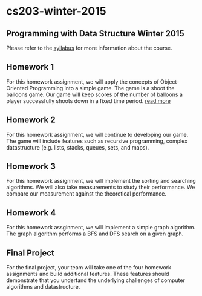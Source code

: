 # cs203-winter-2015

## Programming with Data Structure Winter 2015

Please refer to the [syllabus](https://github.com/csula/cs203-winter-2015/blob/master/Syllabus.md) for more information about the course.  

## Homework 1

For this homework assignment, we will apply the concepts of Object-Oriented Programming into a simple game.  The game is a shoot the balloons game.  Our game will keep scores of the number of balloons a player successfully shoots down in a fixed time period.  [read more](https://github.com/csula/cs203-winter-2015/blob/master/homework01.md)

## Homework 2

For this homework assignment, we will continue to developing our game.  The game will include features such as recursive programming, complex datastructure (e.g. lists, stacks, queues, sets, and maps).

## Homework 3

For this homework assignment, we will implement the sorting and searching algorithms.  We will also take measurements to study their performance.  We compare our measurement against the theoretical performance.

## Homework 4

For this homework assginment, we will implement a simple graph algorithm.  The graph algorithm performs a BFS and DFS search on a given graph.

## Final Project

For the final project, your team will take one of the four homework assignments and build additional features.  These features should demonstrate that you undertand the underlying challenges of computer algorithms and datastructure.

